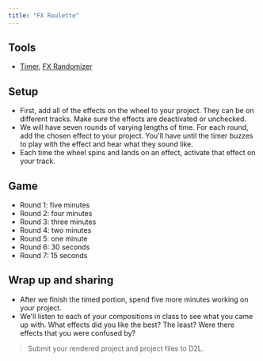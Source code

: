```yaml
---
title: "FX Roulette"
---
```


<!-- Password to edit randomizer is "reaper" -->

## Tools

-  [Timer](https://www.online-stopwatch.com/eggtimer-countdown/full-screen/), [FX Randomizer](https://www.classtools.net/random-name-picker/41_kAdkRk)

## Setup

- First, add all of the effects on the wheel to your project. They can be on different tracks. Make sure the effects are deactivated or unchecked. 
- We will have seven rounds of varying lengths of time. For each round, add the chosen effect to your project. You'll have until the timer buzzes to play with the effect and hear what they sound like.
- Each time the wheel spins and lands on an effect, activate that effect on your track. 

## Game 

- Round 1: five minutes
- Round 2: four minutes
- Round 3: three minutes
- Round 4: two minutes
- Round 5: one minute
- Round 6: 30 seconds
- Round 7: 15 seconds

## Wrap up and sharing 

- After we finish the timed portion, spend five more minutes working on your project. 
- We'll listen to each of your compositions in class to see what you came up with. What effects did you like the best? The least? Were there effects that you were confused by?

> Submit your rendered project and project files to D2L.
